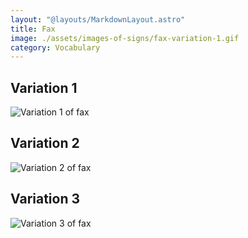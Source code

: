 ```yaml
---
layout: "@layouts/MarkdownLayout.astro"
title: Fax
image: ./assets/images-of-signs/fax-variation-1.gif
category: Vocabulary
---
```


## Variation 1

![Variation 1 of fax](@signs/fax-variation-1.gif)

## Variation 2

![Variation 2 of fax](@signs/fax-variation-2.gif)

## Variation 3

![Variation 3 of fax](@signs/fax-variation-3.gif)
